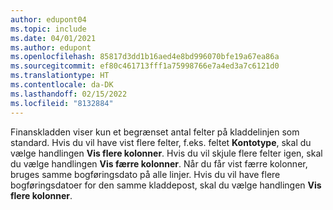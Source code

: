 ```yaml
---
author: edupont04
ms.topic: include
ms.date: 04/01/2021
ms.author: edupont
ms.openlocfilehash: 85817d3dd1b16aed4e8bd996070bfe19a67ea86a
ms.sourcegitcommit: ef80c461713fff1a75998766e7a4ed3a7c6121d0
ms.translationtype: HT
ms.contentlocale: da-DK
ms.lasthandoff: 02/15/2022
ms.locfileid: "8132884"
---
```

Finanskladden viser kun et begrænset antal felter på kladdelinjen som standard. Hvis du vil have vist flere felter, f.eks. feltet **Kontotype**, skal du vælge handlingen **Vis flere kolonner**. Hvis du vil skjule flere felter igen, skal du vælge handlingen **Vis færre kolonner**. Når du får vist færre kolonner, bruges samme bogføringsdato på alle linjer. Hvis du vil have flere bogføringsdatoer for den samme kladdepost, skal du vælge handlingen **Vis flere kolonner**.
